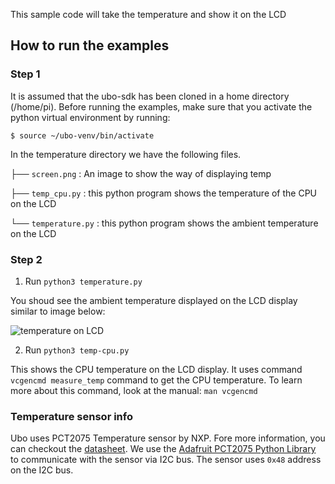 This sample code will take the temperature and show it on the LCD

## How to run the examples

### Step 1 

It is assumed that the ubo-sdk has been cloned in a home directory (/home/pi). Before running the examples, make sure that you activate the python virtual environment by running:

```$ source ~/ubo-venv/bin/activate```

In the temperature directory we have the following files. 

├── `screen.png` : An image to show the way of displaying temp

├── `temp_cpu.py` : this python program shows the temperature of the CPU on the LCD

└── `temperature.py` : this python program shows the ambient temperature on the LCD 


### Step 2 

1) Run `python3 temperature.py` 

You shoud see the ambient temperature displayed on the LCD display similar to image below: 

![temperature on LCD ](screen.png)

2) Run `python3 temp-cpu.py`

This shows the CPU temperature on the LCD display. It uses command `vcgencmd measure_temp` command to get the CPU temperature. 
To learn more about this command, look at the manual: `man vcgencmd`

### Temperature sensor info

Ubo uses PCT2075 Temperature sensor by NXP. Fore more information, you can checkout the [datasheet](https://www.nxp.com/docs/en/data-sheet/PCT2075.pdf). We use the [Adafruit PCT2075 Python Library](https://docs.circuitpython.org/projects/pct2075/en/latest/) to communicate with the sensor via I2C bus. The sensor uses `0x48` address on the I2C bus. 
